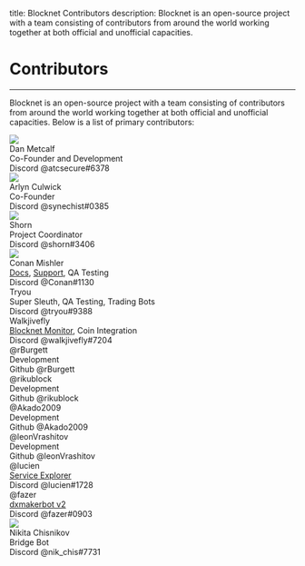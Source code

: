 title: Blocknet Contributors
description: Blocknet is an open-source project with a team consisting of contributors from around the world working together at both official and unofficial capacities.


# Contributors

---

Blocknet is an open-source project with a team consisting of contributors from around the world working together at both official and unofficial capacities. Below is a list of primary contributors:



<div id="bn-contributor-group">

<!-- contributor template -->
<!--
<div class="contributor">
	<div class="fa fa-user-circle" aria-hidden="true"></div>
	<div class="img-round"><img src="/img/contributors/[image-name]"></div>
	<div class="name">[name]&nbsp;&nbsp;
		<a href="" target="_blank"><i class="fa fa-linkedin-square fa-1x" aria-hidden="true"></i></a>
	</div>
	<div class="title">[title]</div>
	<div class="platform">Discord <span class="handle">[handle]</span></div>
</div> 
-->

<div class="contributor">
	<div class="img-round"><img src="/img/contributors/dan-metcalf.jpg"></div>
	<div class="name">Dan Metcalf&nbsp;&nbsp;
		<a href="https://www.linkedin.com/in/dan-metcalf-b821a812/" target="_blank"><i class="fa fa-linkedin-square" aria-hidden="true"></i></a>
	</div>
	<div class="title">Co-Founder and Development</div>
	<div class="platform">Discord <span class="handle">@atcsecure#6378</span></div>
</div>

<div class="contributor">
	<div class="img-round"><img src="/img/contributors/arlyn-culwick.jpg"></div>
	<div class="name">Arlyn Culwick&nbsp;&nbsp;
		<a href="https://www.linkedin.com/in/arlynculwick/" target="_blank"><i class="fa fa-linkedin-square fa-1x" aria-hidden="true"></i></a>
	</div>
	<div class="title">Co-Founder</div>
	<div class="platform">Discord <span class="handle">@synechist#0385</span></div>
</div>

<div class="contributor">
	<div class="img-round"><img src="/img/contributors/shorn.jpeg"></div>
	<div class="name">Shorn
        <a href="https://www.linkedin.com/in/shornkeld/" target="_blank"><i class="fa fa-linkedin-square fa-1x" aria-hidden="true"></i></a>
	</div>
	<div class="title">Project Coordinator</div>
	<div class="platform">Discord <span class="handle">@shorn#3406</span></div>
</div>

<div class="contributor"> 
	<div class="img-round"><img src="/img/contributors/conan-mishler.jpeg"></div>
	<div class="name">Conan Mishler 
        <a href="https://www.linkedin.com/in/conan-mishler-3974a76/" target="_blank"><i class="fa fa-linkedin-square fa-1x" aria-hidden="true"></i></a>
	</div>
	<div class="title"><a href="https://docs.blocknet.co"
	target="_blank">Docs</a>, <a href="https://discord.gg/vGa7GeCu8B" target="_blank">Support</a>, QA Testing</div>
	<div class="platform">Discord <span class="handle">@Conan#1130</span></div>
</div>

<div class="contributor">
	<div class="fa fa-user-circle" aria-hidden="true"></div>
	<div class="name">Tryou</div>
	<div class="title">Super Sleuth, QA Testing, Trading Bots</div>
	<div class="platform">Discord <span class="handle">@tryou#9388</span></div>
</div>

<div class="contributor">
	<div class="fa fa-user-circle" aria-hidden="true"></div>
	<div class="name">Walkjivefly</div>
	<div class="title"><a href="https://blocknetmonitor.com" target="_blank">Blocknet Monitor</a>, Coin Integration</div>
	<div class="platform">Discord <span class="handle">@walkjivefly#7204</span></div>
</div>

<div class="contributor">
	<div class="fa fa-user-circle" aria-hidden="true"></div>
	<div class="name">@rBurgett</div>
	<div class="title">Development</div>
	<div class="platform">Github <span class="handle">@rBurgett</span></div>
</div>

<!--
<div class="contributor">
	<div class="fa fa-user-circle" aria-hidden="true"></div>
	<div class="name">@Corvaxx</div>
	<div class="title">Development</div>
	<div class="platform">Github <span class="handle">@Corvaxx</span></div>
</div>
-->
	
<div class="contributor">
	<div class="fa fa-user-circle" aria-hidden="true"></div>
	<div class="name">@rikublock</div>
	<div class="title">Development</div>
	<div class="platform">Github <span class="handle">@rikublock</span></div>
</div>

<div class="contributor">
	<div class="fa fa-user-circle" aria-hidden="true"></div>
	<div class="name">@Akado2009</div>
	<div class="title">Development</div>
	<div class="platform">Github <span class="handle">@Akado2009</span></div>
</div>

<div class="contributor">
	<div class="fa fa-user-circle" aria-hidden="true"></div>
	<div class="name">@leonVrashitov</div>
	<div class="title">Development</div>
	<div class="platform">Github <span class="handle">@leonVrashitov</span></div>
</div>

<!--
<div class="contributor">
	<div class="fa fa-user-circle" aria-hidden="true"></div>
	<div class="name">@FrancoBenner</div>
	<div class="title">Development</div>
	<div class="platform">Github <span class="handle">@FrancoBenner</span></div>
</div>
-->

<!--
<div class="contributor">
	<div class="img-round"><img src="/img/contributors/thevoice.jpg"></div>
	<div class="name">@TheVoice</div>
	<div class="title">Support</div>
	<div class="platform">Discord <span class="handle">@TheVoice#8464</span></div>
</div>
-->
	
<!--
<div class="contributor">
	<div class="fa fa-user-circle" aria-hidden="true"></div>
	<div class="name">@Philip Marshall</div>
	<div class="title">Social Media Coordinator</div>
	<div class="platform">Discord <span class="handle">@Philip Marshall#9143</span></div>
</div>
-->
	
<div class="contributor">
	<div class="fa fa-user-circle" aria-hidden="true"></div>
	<div class="name">@lucien</div>
	<div class="title"><a href="https://service-explorer.core.cloudchainsinc.com/#/" target="_blank">Service Explorer</a></div>
	<div class="platform">Discord <span class="handle">@lucien#1728</span></div>
</div>

<div class="contributor">
	<div class="fa fa-user-circle" aria-hidden="true"></div>
	<div class="name">@fazer</div>
	<div class="title"><a href="https://github.com/nnmfnwl7/dxmakerbot/tree/fazer_dxmakerbot_latest_beta" target="_blank">dxmakerbot v2</a></div>
	<div class="platform">Discord <span class="handle">@fazer#0903</span></div>
</div>

<!--
<div class="contributor">
	<div class="fa fa-user-circle" aria-hidden="true"></div>
	<div class="name">@littleeagle&nbsp;&nbsp;
		<a href="https://twitter.com/littleeagle20" target="_blank"><i class="fa fa-twitter-square fa-1x" aria-hidden="true"></i></a>
	</div>
	<div class="title"><a href="https://blockdx.co/" target="_blank">blockdx.co</a></div>
	<div class="platform">Discord <span class="handle">@littleeagle#3663</span></div>
</div>
-->

<div class="contributor"> 
	<div class="img-round"><img src="/img/contributors/nikita-chisnikov.jpg"></div>
	<div class="name">Nikita Chisnikov</div>
	<div class="title">Bridge Bot</div>
	<div class="platform">Discord <span class="handle">@nik_chis#7731</span></div>
</div>

<!--
<div class="contributor">
	<div class="fa fa-user-circle" aria-hidden="true"></div>
	<div class="name">@redactedman</div>
	<div class="title">Operations</div>
	<div class="platform">Discord <span class="handle">@redactedman#8191</span></div>
</div>

</div>
-->

<script type="text/javascript">
// read instructions for related links in ../snippets/extras.md
var relatedLinks = [];
</script>

<!-- --8<-- "extras.md" -->





